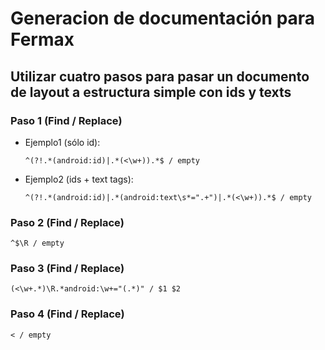 # Generacion de documentación para Fermax

## Utilizar cuatro pasos para pasar un documento de layout a estructura simple con ids y texts

### Paso 1 (Find / Replace)

* Ejemplo1 (sólo id):

    ```
    ^(?!.*(android:id)|.*(<\w+)).*$ / empty
    ```

* Ejemplo2 (ids + text tags):

    ```
    ^(?!.*(android:id)|.*(android:text\s*=".+")|.*(<\w+)).*$ / empty
    ```

### Paso 2 (Find / Replace)

```
^$\R / empty
```

### Paso 3 (Find / Replace)
```
(<\w+.*)\R.*android:\w+="(.*)" / $1 $2
```

### Paso 4 (Find / Replace)
```
< / empty
```
